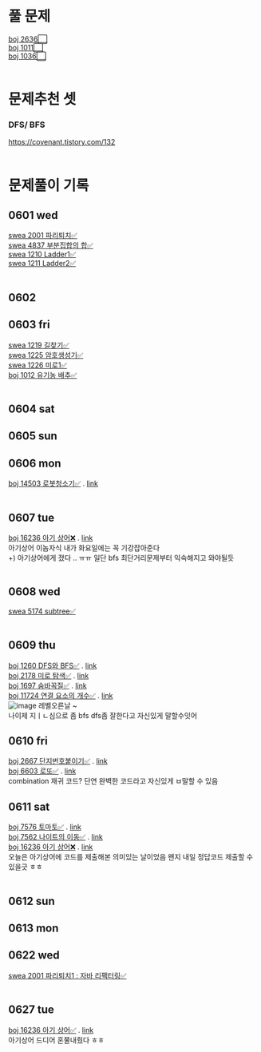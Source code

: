 # 풀 문제
[boj 2636⬜](https://www.acmicpc.net/problem/2636)<br>
[boj 1011⬜](https://www.acmicpc.net/problem/1011)<br>
[boj 1036⬜](https://www.acmicpc.net/problem/1036)<br>
<br>
# 문제추천 셋
### DFS/ BFS
https://covenant.tistory.com/132 <br>
<br>
# 문제풀이 기록
## 0601 wed
[swea 2001 파리퇴치✅](swea/2001_파리퇴치.py) <br> 
[swea 4837 부분집합의 합✅](swea/4837_부분집합의합.py) <br>
[swea 1210 Ladder1✅](SWEA/D4/1210. ［S／W 문제해결 기본］ 2일차 － Ladder1/) <br>
[swea 1211 Ladder2✅](swea/1211_Ladder2.py) <br>
<br>
## 0602
## 0603 fri
[swea 1219 길찾기✅](SWEA/D4/1219. ［S／W 문제해결 기본］ 4일차 － 길찾기/) <br>
[swea 1225 암호생성기✅](swea/1225_암호생성기.py) <br>
[swea 1226 미로1✅](swea/1226_미로1.py) <br>
[boj 1012 유기농 배추✅](백준/Silver/1012. 유기농 배추/) <br>
<br>
## 0604 sat
## 0605 sun
## 0606 mon
[boj 14503 로봇청소기✅](백준/Gold/14503. 로봇 청소기) . [link](https://www.acmicpc.net/problem/14503)<br>
<br>
## 0607 tue
[boj 16236 아기 상어❌]() . [link](https://www.acmicpc.net/problem/16236)<br>
아기상어 이놈자식 내가 화요일에는 꼭 기강잡아준다<br>
+) 아기상어에게 졌다 .. ㅠㅠ 일단 bfs 최단거리문제부터 익숙해지고 와야될듯<br>
<br>
## 0608 wed
[swea 5174 subtree✅](swea/5174_subtree.py)<br>
<br>
## 0609 thu
[boj 1260 DFS와 BFS✅](백준/Silver/1260. DFS와 BFS) . [link](https://www.acmicpc.net/problem/1260)<br>
[boj 2178 미로 탐색✅](백준/Silver/2178. 미로 탐색) . [link](https://www.acmicpc.net/problem/2178)<br>
[boj 1697 숨바꼭질✅](백준/Silver/1697. 숨바꼭질) . [link](https://www.acmicpc.net/problem/1697)<br>
[boj 11724 연결 요소의 개수✅](백준/Silver/11724. 연결 요소의 개수) . [link](https://www.acmicpc.net/problem/11724)<br>
![image](https://user-images.githubusercontent.com/87743473/172831040-0376ba32-459a-49a3-99fa-268cf0efd196.png) 레벨오른날 ~ <br>
나이제 지ㅣㄴ심으로 좀 bfs dfs좀 잘한다고 자신있게 말할수잇어
<br>
## 0610 fri
[boj 2667 단지번호붙이기✅](백준/Silver/2667. 단지번호붙이기) . [link](https://www.acmicpc.net/problem/2667)<br>
[boj 6603 로또✅](백준/Silver/6603. 로또) . [link](https://www.acmicpc.net/problem/6603)<br>
combination 재귀 코드? 단연 완벽한 코드라고 자신있게 ㅂ말할 수 있음
<br>
## 0611 sat
[boj 7576 토마토✅](백준/Gold/7576. 토마토) . [link](https://www.acmicpc.net/problem/7576)<br>
[boj 7562 나이트의 이동✅](백준/Silver/7562. 나이트의 이동) . [link](https://www.acmicpc.net/problem/7562)<br>
[boj 16236 아기 상어❌]() . [link](https://www.acmicpc.net/problem/16236)<br>
오늘은 아기상어에 코드를 제출해본 의미있는 날이었음 왠지 내일 정답코드 제출할 수 있을긋 ㅎㅎ 
<br>
<br>
## 0612 sun
## 0613 mon
## 0622 wed
[swea 2001 파리퇴치1 : 자바 리팩터링✅](swea/2001_파리퇴치.java)<br>
<br>
## 0627 tue
[boj 16236 아기 상어✅](백준/Gold/16236. 아기 상어) . [link](https://www.acmicpc.net/problem/16236)<br>
아기상어 드디어 혼쭐내줬다 ㅎㅎ
<br>
